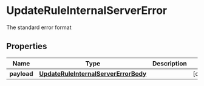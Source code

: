 

# UpdateRuleInternalServerError

The standard error format
## Properties

Name | Type | Description | Notes
------------ | ------------- | ------------- | -------------
**payload** | [**UpdateRuleInternalServerErrorBody**](UpdateRuleInternalServerErrorBody.md) |  |  [optional]



